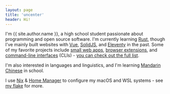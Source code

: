 ```yaml
---
layout: page
title: 'uncenter'
header: Hi!
---
```


I'm {{ site.author.name }}, a high school student passionate about programming and open source software. I'm currently learning [Rust](https://www.rust-lang.org/), though I've mainly built websites with [Vue](https://vuejs.org/), [SolidJS](https://solidjs.com/), and [Eleventy](https://11ty.dev) in the past. Some of my favorite projects include [small web apps](https://tree.uncenter.dev/), [browser extensions](https://github.com/catppuccin/github-file-explorer-icons), and [command-line interfaces](https://github.com/uncenter/purr) (CLIs) - [you can check out the full list](/projects).

I'm also interested in languages and linguistics, and I'm learning [Mandarin Chinese](https://en.wikipedia.org/wiki/Mandarin_Chinese) in school.

I use [Nix](https://nixos.org/) & [Home Manager](https://github.com/nix-community/home-manager) to configure my macOS and WSL systems - see [my flake](https://github.com/uncenter/flake) for more.
